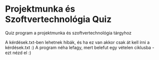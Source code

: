 # Projektmunka és Szoftvertechnológia Quiz
Quiz program a projektmunka és szoftvertechnológia tárgyhoz

A kérdések.txt-ben lehetnek hibák, és ha ez van akkor csak át kell írni a kérdések.txt :)
A program néha lefagy, mert belefut egy vételen ciklusba - ezt nézd el :)
